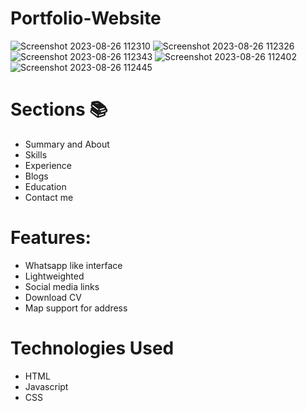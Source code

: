 # Portfolio-Website
![Screenshot 2023-08-26 112310](https://github.com/HarshSingh003/Portfolio-Website/assets/142088369/da79c900-bd19-4754-a20e-89dc89ee2b21)
![Screenshot 2023-08-26 112326](https://github.com/HarshSingh003/Portfolio-Website/assets/142088369/e2dc3574-aec2-4cd8-961b-35ab1ff59f57)
![Screenshot 2023-08-26 112343](https://github.com/HarshSingh003/Portfolio-Website/assets/142088369/54a2a430-146e-42c7-9cb4-b4d4f76f36de)
![Screenshot 2023-08-26 112402](https://github.com/HarshSingh003/Portfolio-Website/assets/142088369/af75dcda-29fb-40fd-9e4a-aeb26d76a319)
![Screenshot 2023-08-26 112445](https://github.com/HarshSingh003/Portfolio-Website/assets/142088369/3500f7cd-ac65-402d-be31-c3047a86a389)


# Sections 📚
* Summary and About
* Skills
* Experience
* Blogs
* Education
* Contact me

# Features:
* Whatsapp like interface
* Lightweighted
* Social media links
* Download CV
* Map support for address

# Technologies Used
* HTML
* Javascript
* CSS

